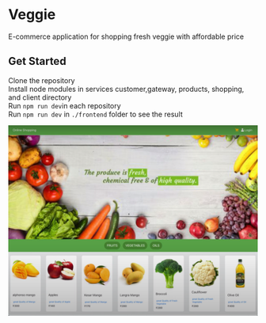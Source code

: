 # Veggie
E-commerce application for shopping fresh veggie with affordable price
## Get Started
Clone the repository
<br>
Install node modules in services customer,gateway, products, shopping, and client directory
<br>
Run ``npm run dev``in each repository
<br>
Run ``npm run dev`` in `./frontend` folder to see the result

![alt text](illustration.png)
